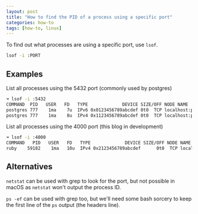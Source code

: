 ```yaml
---
layout: post
title: "How to find the PID of a process using a specific port"
categories: how-to
tags: [how-to, linux]
---
```


To find out what processes are using a specific port, use `lsof`.

```bash
lsof -i :PORT
```

<!--more-->

## Examples

List all processes using the 5432 port (commonly used by postgres)
```bash
➜ lsof -i :5432
COMMAND  PID   USER   FD   TYPE             DEVICE SIZE/OFF NODE NAME
postgres 777    1ma    7u  IPv6 0x0123456789abcdef 0t0  TCP localhost:postgresql (LISTEN)
postgres 777    1ma    8u  IPv4 0x1123456789abcdef 0t0  TCP localhost:postgresql (LISTEN)
```

List all processes using the 4000 port (this blog in development)
```bash
➜ lsof -i :4000
COMMAND   PID   USER   FD   TYPE             DEVICE SIZE/OFF NODE NAME
ruby    59182    1ma   10u  IPv4 0x2123456789abcdef      0t0  TCP localhost:terabase (LISTEN)
```

## Alternatives

`netstat` can be used with grep to look for the port, but not possible in macOS as `netstat` won't output the process ID.

`ps -ef` can be used with grep too, but we'll need some bash sorcery to keep the first line of the `ps` output (the headers line).
